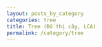 ```yaml
---
layout: posts_by_category
categories: tree
title: Tree (Đồ thị cây, LCA)
permalink: /category/tree
---
```

